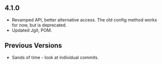 4.1.0
-----
* Revamped API, better alternative access. The old config method works for now,
but is deprecated.
* Updated Jgit, POM.

Previous Versions
----
* Sands of time - look at individual commits.
